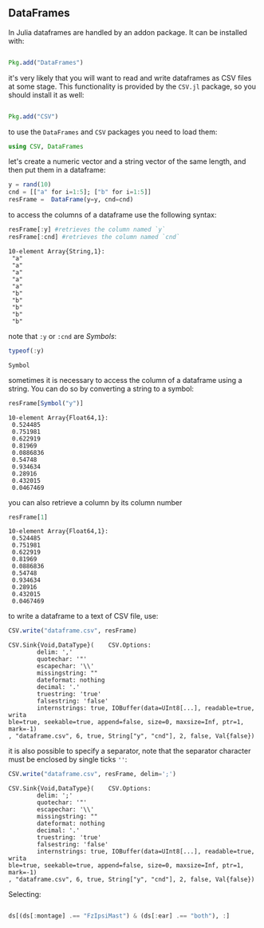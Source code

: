 ## DataFrames

In Julia dataframes are handled by an addon package. It can be installed with:

````julia

Pkg.add("DataFrames")
````




it's very likely that you will want to read and write dataframes as CSV files at some stage. This functionality is provided by the `CSV.jl` package, so you should install it as well:

````julia

Pkg.add("CSV")
````




to use the `DataFrames` and `CSV` packages you need to load them:

````julia
using CSV, DataFrames
````





let's create a numeric vector and a string vector of the same length, and then put them in a dataframe:

````julia
y = rand(10)
cnd = [["a" for i=1:5]; ["b" for i=1:5]]
resFrame =  DataFrame(y=y, cnd=cnd)
````





to access the columns of a dataframe use the following syntax:

````julia
resFrame[:y] #retrieves the column named `y`
resFrame[:cnd] #retrieves the column named `cnd`
````


````
10-element Array{String,1}:
 "a"
 "a"
 "a"
 "a"
 "a"
 "b"
 "b"
 "b"
 "b"
 "b"
````





note that `:y` or `:cnd` are *Symbols*:

````julia
typeof(:y)
````


````
Symbol
````





sometimes it is necessary to access the column of a dataframe using a string. You can do so by converting a string to a symbol:

````julia
resFrame[Symbol("y")]
````


````
10-element Array{Float64,1}:
 0.524485 
 0.751981 
 0.622919 
 0.81969  
 0.0886836
 0.54748  
 0.934634 
 0.28916  
 0.432015 
 0.0467469
````





you can also retrieve a column by its column number

````julia
resFrame[1]
````


````
10-element Array{Float64,1}:
 0.524485 
 0.751981 
 0.622919 
 0.81969  
 0.0886836
 0.54748  
 0.934634 
 0.28916  
 0.432015 
 0.0467469
````





to write a dataframe to a text of CSV file, use:

````julia
CSV.write("dataframe.csv", resFrame)
````


````
CSV.Sink{Void,DataType}(    CSV.Options:
        delim: ','
        quotechar: '"'
        escapechar: '\\'
        missingstring: ""
        dateformat: nothing
        decimal: '.'
        truestring: 'true'
        falsestring: 'false'
        internstrings: true, IOBuffer(data=UInt8[...], readable=true, writa
ble=true, seekable=true, append=false, size=0, maxsize=Inf, ptr=1, mark=-1)
, "dataframe.csv", 6, true, String["y", "cnd"], 2, false, Val{false})
````





it is also possible to specify a separator, note that the separator character must be enclosed by
single ticks `''`:

````julia
CSV.write("dataframe.csv", resFrame, delim=';')
````


````
CSV.Sink{Void,DataType}(    CSV.Options:
        delim: ';'
        quotechar: '"'
        escapechar: '\\'
        missingstring: ""
        dateformat: nothing
        decimal: '.'
        truestring: 'true'
        falsestring: 'false'
        internstrings: true, IOBuffer(data=UInt8[...], readable=true, writa
ble=true, seekable=true, append=false, size=0, maxsize=Inf, ptr=1, mark=-1)
, "dataframe.csv", 6, true, String["y", "cnd"], 2, false, Val{false})
````





Selecting:

````julia

ds[(ds[:montage] .== "FzIpsiMast") & (ds[:ear] .== "both"), :]
````

